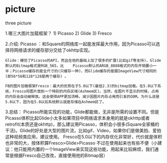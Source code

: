 # picture
three picture

1.哪三大图片加载框架？
        1)    Picasso
        2)    Glide
        3)    Fresco

2.介绍:
    Picasso ：和Square的网络库一起能发挥最大作用，因为Picasso可以选择将网络请求的缓存部分交给了okhttp实现。
    
    Glide：模仿了Picasso的API，而且在他的基础上加了很多的扩展(比如gif等支持)，Glide默认的Bitmap格式是RGB_565，比    Picasso默认的ARGB_8888格式的内存开销要小一半；Picasso缓存的是全尺寸的(只缓存一种)，而Glide缓存的是跟ImageView尺寸相同的(即56*56和128*128是两个缓存) 。

    FB的图片加载框架Fresco：最大的优势在于5.0以下(最低2.3)的bitmap加载。在5.0以下系统，Fresco将图片放到一个特别的内存区域(Ashmem区)。当然，在图片不显示的时候，占用的内存会自动被释放。这会使得APP更加流畅，减少因图片内存占用而引发的OOM。为什么说是5.0以下，因为在5.0以后系统默认就是存储在Ashmem区了。

3.总结：
    Picasso所能实现的功能，Glide都能做，无非是所需的设置不同。但是Picasso体积比起Glide小太多如果项目中网络请求本身用的就是okhttp或者retrofit(本质还是okhttp)，那么建议用Picasso，体积会小很多(Square全家桶的干活)。Glide的好处是大型的图片流，比如gif、Video，如果你们是做美拍、爱拍这种视频类应用，建议使用。
Fresco在5.0以下的内存优化非常好，代价就是体积也非常的大，按体积算Fresco>Glide>Picasso
不过在使用起来也有些不便（小建议：他只能用内置的一个ImageView来实现这些功能，用起来比较麻烦，我们通常是根据Fresco自己改改，直接使用他的Bitmap层）
